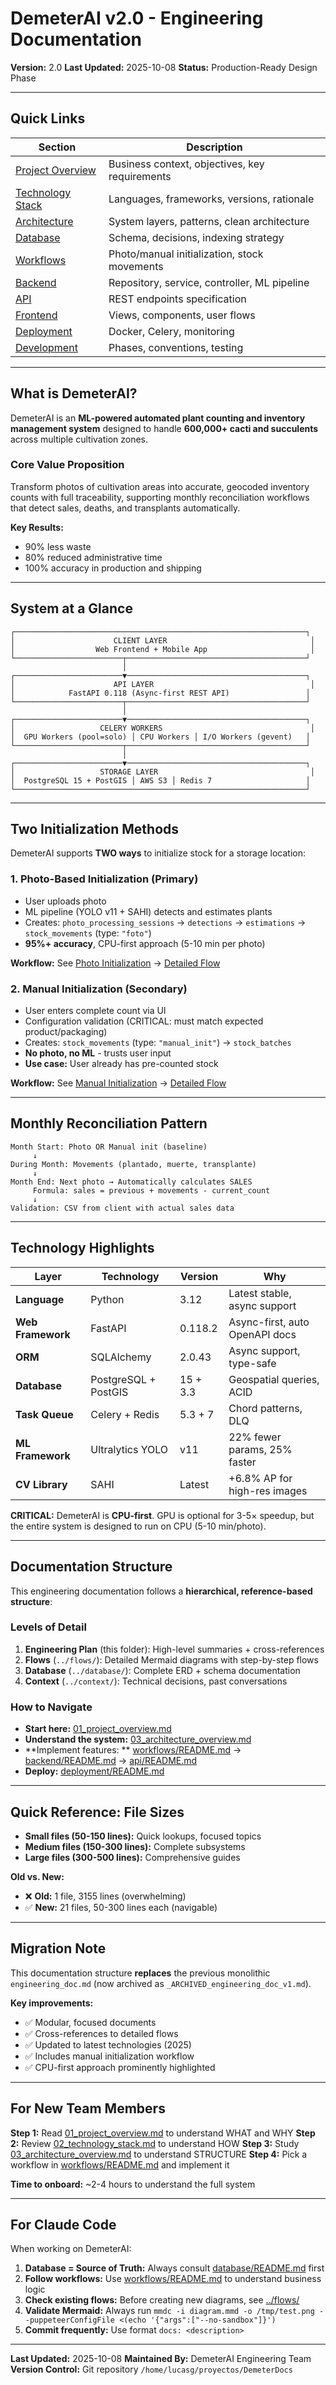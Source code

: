 # DemeterAI v2.0 - Engineering Documentation

**Version:** 2.0
**Last Updated:** 2025-10-08
**Status:** Production-Ready Design Phase

---

## Quick Links

| Section                                       | Description                                    |
|-----------------------------------------------|------------------------------------------------|
| [Project Overview](./01_project_overview.md)  | Business context, objectives, key requirements |
| [Technology Stack](./02_technology_stack.md)  | Languages, frameworks, versions, rationale     |
| [Architecture](./03_architecture_overview.md) | System layers, patterns, clean architecture    |
| [Database](./database/README.md)              | Schema, decisions, indexing strategy           |
| [Workflows](./workflows/README.md)            | Photo/manual initialization, stock movements   |
| [Backend](./backend/README.md)                | Repository, service, controller, ML pipeline   |
| [API](./api/README.md)                        | REST endpoints specification                   |
| [Frontend](./frontend/README.md)              | Views, components, user flows                  |
| [Deployment](./deployment/README.md)          | Docker, Celery, monitoring                     |
| [Development](./development/README.md)        | Phases, conventions, testing                   |

---

## What is DemeterAI?

DemeterAI is an **ML-powered automated plant counting and inventory management system** designed to
handle **600,000+ cacti and succulents** across multiple cultivation zones.

### Core Value Proposition

Transform photos of cultivation areas into accurate, geocoded inventory counts with full
traceability, supporting monthly reconciliation workflows that detect sales, deaths, and transplants
automatically.

**Key Results:**

- 90% less waste
- 80% reduced administrative time
- 100% accuracy in production and shipping

---

## System at a Glance

```
┌─────────────────────────────────────────────────────────────────┐
│                      CLIENT LAYER                                │
│                  Web Frontend + Mobile App                       │
└────────────────────────┬────────────────────────────────────────┘
                         │
┌────────────────────────▼────────────────────────────────────────┐
│                      API LAYER                                   │
│            FastAPI 0.118 (Async-first REST API)                 │
└────────────────────────┬────────────────────────────────────────┘
                         │
┌────────────────────────▼────────────────────────────────────────┐
│                   CELERY WORKERS                                 │
│  GPU Workers (pool=solo) │ CPU Workers │ I/O Workers (gevent)   │
└────────────────────────┬────────────────────────────────────────┘
                         │
┌────────────────────────▼────────────────────────────────────────┐
│                   STORAGE LAYER                                  │
│  PostgreSQL 15 + PostGIS │ AWS S3 │ Redis 7                     │
└─────────────────────────────────────────────────────────────────┘
```

---

## Two Initialization Methods

DemeterAI supports **TWO ways** to initialize stock for a storage location:

### 1. Photo-Based Initialization (Primary)

- User uploads photo
- ML pipeline (YOLO v11 + SAHI) detects and estimates plants
- Creates: `photo_processing_sessions` → `detections` → `estimations` → `stock_movements` (type:
  `"foto"`)
- **95%+ accuracy**, CPU-first approach (5-10 min per photo)

**Workflow:**
See [Photo Initialization](./workflows/photo_initialization.md) → [Detailed Flow](../flows/procesamiento_ml_upload_s3_principal/README.md)

### 2. Manual Initialization (Secondary)

- User enters complete count via UI
- Configuration validation (CRITICAL: must match expected product/packaging)
- Creates: `stock_movements` (type: `"manual_init"`) → `stock_batches`
- **No photo, no ML** - trusts user input
- **Use case:** User already has pre-counted stock

**Workflow:**
See [Manual Initialization](./workflows/manual_initialization.md) → [Detailed Flow](../flows/manual_stock_initialization/README.md)

---

## Monthly Reconciliation Pattern

```
Month Start: Photo OR Manual init (baseline)
     ↓
During Month: Movements (plantado, muerte, transplante)
     ↓
Month End: Next photo → Automatically calculates SALES
     Formula: sales = previous + movements - current_count
     ↓
Validation: CSV from client with actual sales data
```

---

## Technology Highlights

| Layer             | Technology           | Version  | Why                            |
|-------------------|----------------------|----------|--------------------------------|
| **Language**      | Python               | 3.12     | Latest stable, async support   |
| **Web Framework** | FastAPI              | 0.118.2  | Async-first, auto OpenAPI docs |
| **ORM**           | SQLAlchemy           | 2.0.43   | Async support, type-safe       |
| **Database**      | PostgreSQL + PostGIS | 15 + 3.3 | Geospatial queries, ACID       |
| **Task Queue**    | Celery + Redis       | 5.3 + 7  | Chord patterns, DLQ            |
| **ML Framework**  | Ultralytics YOLO     | v11      | 22% fewer params, 25% faster   |
| **CV Library**    | SAHI                 | Latest   | +6.8% AP for high-res images   |

**CRITICAL:** DemeterAI is **CPU-first**. GPU is optional for 3-5× speedup, but the entire system is
designed to run on CPU (5-10 min/photo).

---

## Documentation Structure

This engineering documentation follows a **hierarchical, reference-based structure**:

### Levels of Detail

1. **Engineering Plan** (this folder): High-level summaries + cross-references
2. **Flows** (`../flows/`): Detailed Mermaid diagrams with step-by-step flows
3. **Database** (`../database/`): Complete ERD + schema documentation
4. **Context** (`../context/`): Technical decisions, past conversations

### How to Navigate

- **Start here:** [01_project_overview.md](./01_project_overview.md)
- **Understand the system:** [03_architecture_overview.md](./03_architecture_overview.md)
- **Implement features:
  ** [workflows/README.md](./workflows/README.md) → [backend/README.md](./backend/README.md) → [api/README.md](./api/README.md)
- **Deploy:** [deployment/README.md](./deployment/README.md)

---

## Quick Reference: File Sizes

- **Small files (50-150 lines):** Quick lookups, focused topics
- **Medium files (150-300 lines):** Complete subsystems
- **Large files (300-500 lines):** Comprehensive guides

**Old vs. New:**

- ❌ **Old:** 1 file, 3155 lines (overwhelming)
- ✅ **New:** 21 files, 50-300 lines each (navigable)

---

## Migration Note

This documentation structure **replaces** the previous monolithic `engineering_doc.md` (now archived
as `_ARCHIVED_engineering_doc_v1.md`).

**Key improvements:**

- ✅ Modular, focused documents
- ✅ Cross-references to detailed flows
- ✅ Updated to latest technologies (2025)
- ✅ Includes manual initialization workflow
- ✅ CPU-first approach prominently highlighted

---

## For New Team Members

**Step 1:** Read [01_project_overview.md](./01_project_overview.md) to understand WHAT and WHY
**Step 2:** Review [02_technology_stack.md](./02_technology_stack.md) to understand HOW
**Step 3:** Study [03_architecture_overview.md](./03_architecture_overview.md) to understand
STRUCTURE
**Step 4:** Pick a workflow in [workflows/README.md](./workflows/README.md) and implement it

**Time to onboard:** ~2-4 hours to understand the full system

---

## For Claude Code

When working on DemeterAI:

1. **Database = Source of Truth:** Always consult [database/README.md](./database/README.md) first
2. **Follow workflows:** Use [workflows/README.md](./workflows/README.md) to understand business
   logic
3. **Check existing flows:** Before creating new diagrams, see [../flows/](../flows/)
4. **Validate Mermaid:** Always run
   `mmdc -i diagram.mmd -o /tmp/test.png --puppeteerConfigFile <(echo '{"args":["--no-sandbox"]}')`
5. **Commit frequently:** Use format `docs: <description>`

---

**Last Updated:** 2025-10-08
**Maintained By:** DemeterAI Engineering Team
**Version Control:** Git repository `/home/lucasg/proyectos/DemeterDocs`
